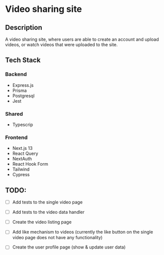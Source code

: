 # Video sharing site

## Description
A video sharing site, where users are able to create an account and upload videos, or watch videos that were uploaded to the site.

## Tech Stack
### Backend
- Express.js
- Prisma
- Postgresql
- Jest

### Shared
- Typescrip

### Frontend
- Next.js 13
- React Query
- NextAuth
- React Hook Form
- Tailwind
- Cypress

## TODO:
- [ ] Add tests to the single video page
- [ ] Add tests to the video data handler
- [ ] Create the video listing page
- [ ] Add like mechanism to videos (currently the like button on the single video page does not have any functionality)
- [ ] Create the user profile page (show & update user data)

